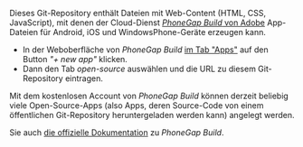
Dieses Git-Repository enthält Dateien mit Web-Content (HTML, CSS, JavaScript), 
mit denen der Cloud-Dienst [*PhoneGap Build* von Adobe](https://build.phonegap.com)
App-Dateien für Android, iOS und WindowsPhone-Geräte erzeugen kann.

* In der Weboberfläche von *PhoneGap Build* [im Tab "Apps"](https://build.phonegap.com/apps) auf den Button *"+ new app"* klicken.
* Dann den Tab *open-source* auswählen und die URL zu diesem Git-Repository
  eintragen.

Mit dem kostenlosen Account von *PhoneGap Build* können derzeit beliebig viele
Open-Source-Apps (also Apps, deren Source-Code von einem öffentlichen Git-Repository 
heruntergeladen werden kann) angelegt werden.

Sie auch [die offizielle Dokumentation](http://docs.phonegap.com/phonegap-build/) zu *PhoneGap Build*.
